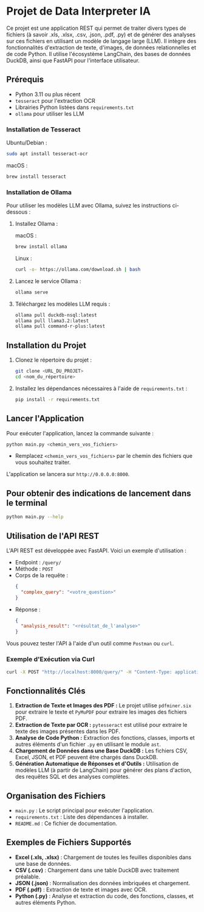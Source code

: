 # Projet de Data Interpreter IA

Ce projet est une application REST qui permet de traiter divers types de fichiers (à savoir .xls, .xlsx, .csv, .json, .pdf, .py) et de générer des analyses sur ces fichiers en utilisant un modèle de langage large (LLM). Il intègre des fonctionnalités d'extraction de texte, d'images, de données relationnelles et de code Python. Il utilise l'écosystème LangChain, des bases de données DuckDB, ainsi que FastAPI pour l'interface utilisateur.

## Prérequis

- Python 3.11 ou plus récent
- `tesseract` pour l'extraction OCR
- Librairies Python listées dans `requirements.txt`
- `ollama` pour utiliser les LLM

### Installation de Tesseract

Ubuntu/Debian :
```bash
sudo apt install tesseract-ocr
```

macOS :
```bash
brew install tesseract
```

### Installation de Ollama

Pour utiliser les modèles LLM avec Ollama, suivez les instructions ci-dessous :

1. Installez Ollama :

    macOS :
    ```bash
    brew install ollama
    ```

    Linux :
    ```bash
    curl -o- https://ollama.com/download.sh | bash
    ```

2. Lancez le service Ollama :

    ```bash
    ollama serve
    ```

3. Téléchargez les modèles LLM requis :

    ```bash
    ollama pull duckdb-nsql:latest
    ollama pull llama3.2:latest
    ollama pull command-r-plus:latest
    ```

## Installation du Projet

1. Clonez le répertoire du projet :

    ```bash
    git clone <URL_DU_PROJET>
    cd <nom_du_répertoire>
    ```

2. Installez les dépendances nécessaires à l'aide de `requirements.txt` :

    ```bash
    pip install -r requirements.txt
    ```

## Lancer l'Application

Pour exécuter l'application, lancez la commande suivante :

```bash
python main.py <chemin_vers_vos_fichiers>
```

- Remplacez `<chemin_vers_vos_fichiers>` par le chemin des fichiers que vous souhaitez traiter.

L'application se lancera sur `http://0.0.0.0:8000`.

## Pour obtenir des indications de lancement dans le terminal


```bash
python main.py --help
```

## Utilisation de l'API REST

L'API REST est développée avec FastAPI. Voici un exemple d'utilisation :

- Endpoint : `/query/`
- Méthode : `POST`
- Corps de la requête :
  ```json
  {
    "complex_query": "<votre_question>"
  }
  ```
- Réponse :
  ```json
  {
    "analysis_result": "<résultat_de_l'analyse>"
  }
  ```

Vous pouvez tester l'API à l'aide d'un outil comme `Postman` ou `curl`.

### Exemple d'Exécution via Curl

```bash
curl -X POST "http://localhost:8000/query/" -H "Content-Type: application/json" -d '{"complex_query": "Donne-moi les statistiques de ventes"}'
```

## Fonctionnalités Clés

1. **Extraction de Texte et Images des PDF :** Le projet utilise `pdfminer.six` pour extraire le texte et `PyMuPDF` pour extraire les images des fichiers PDF.
2. **Extraction de Texte par OCR :** `pytesseract` est utilisé pour extraire le texte des images présentes dans les PDF.
3. **Analyse de Code Python :** Extraction des fonctions, classes, imports et autres éléments d'un fichier `.py` en utilisant le module `ast`.
4. **Chargement de Données dans une Base DuckDB :** Les fichiers CSV, Excel, JSON, et PDF peuvent être chargés dans DuckDB.
5. **Génération Automatique de Réponses et d'Outils :** Utilisation de modèles LLM (à partir de LangChain) pour générer des plans d'action, des requêtes SQL et des analyses complètes.

## Organisation des Fichiers

- `main.py` : Le script principal pour exécuter l'application.
- `requirements.txt` : Liste des dépendances à installer.
- `README.md` : Ce fichier de documentation.

## Exemples de Fichiers Supportés

- **Excel (.xls, .xlsx)** : Chargement de toutes les feuilles disponibles dans une base de données.
- **CSV (.csv)** : Chargement dans une table DuckDB avec traitement préalable.
- **JSON (.json)** : Normalisation des données imbriquées et chargement.
- **PDF (.pdf)** : Extraction de texte et images avec OCR.
- **Python (.py)** : Analyse et extraction du code, des fonctions, classes, et autres éléments Python.
